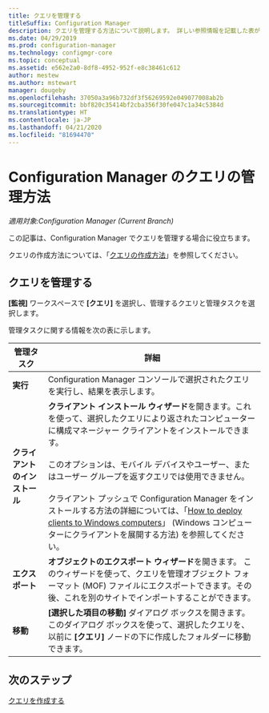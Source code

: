 ```yaml
---
title: クエリを管理する
titleSuffix: Configuration Manager
description: クエリを管理する方法について説明します。 詳しい参照情報を記載した表が含まれています。
ms.date: 04/29/2019
ms.prod: configuration-manager
ms.technology: configmgr-core
ms.topic: conceptual
ms.assetid: e562e2a0-8df8-4952-952f-e8c38461c612
author: mestew
ms.author: mstewart
manager: dougeby
ms.openlocfilehash: 37050a3a96b732df3f56269592e049077008ab2b
ms.sourcegitcommit: bbf820c35414bf2cba356f30fe047c1a34c5384d
ms.translationtype: HT
ms.contentlocale: ja-JP
ms.lasthandoff: 04/21/2020
ms.locfileid: "81694470"
---
```

# <a name="how-to-manage-queries-in-configuration-manager"></a>Configuration Manager のクエリの管理方法

*適用対象:Configuration Manager (Current Branch)*

この記事は、Configuration Manager でクエリを管理する場合に役立ちます。  

 クエリの作成方法については、「[クエリの作成方法](../../../core/servers/manage/create-queries.md)」を参照してください。  

## <a name="manage-queries"></a>クエリを管理する
 **[監視]** ワークスペースで **[クエリ]** を選択し、管理するクエリと管理タスクを選択します。  

 管理タスクに関する情報を次の表に示します。  

|管理タスク|詳細| 
|---------------------|-------------|
|**実行**|Configuration Manager コンソールで選択されたクエリを実行し、結果を表示します。|
|**クライアントのインストール**|**クライアント インストール ウィザード**を開きます。これを使って、選択したクエリにより返されたコンピューターに構成マネージャー クライアントをインストールできます。<br /><br /> このオプションは、モバイル デバイスやユーザー、またはユーザー グループを返すクエリでは使用できません。 <br /><br /> クライアント プッシュで Configuration Manager をインストールする方法の詳細については、「[How to deploy clients to Windows computers](../../clients/deploy/deploy-clients-to-windows-computers.md)」 (Windows コンピューターにクライアントを展開する方法) を参照してください。| 
|**エクスポート**|**オブジェクトのエクスポート ウィザード**を開きます。 このウィザードを使って、クエリを管理オブジェクト フォーマット (MOF) ファイルにエクスポートできます。その後、これを別のサイトでインポートすることができます。
|**移動**|**[選択した項目の移動]** ダイアログ ボックスを開きます。 このダイアログ ボックスを使って、選択したクエリを、以前に **[クエリ]** ノードの下に作成したフォルダーに移動できます。|

## <a name="next-steps"></a>次のステップ 
 [クエリを作成する](../../../core/servers/manage/create-queries.md)
